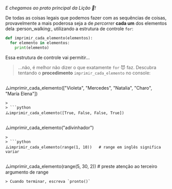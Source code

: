 _E chegamos ao prato principal da Lição :spaghetti:!_

De todas as coisas legais que podemos fazer com as sequências de coisas, provavelmente a mais poderosa seja a de _percorrer_ **cada um** dos elementos dela :person_walking:, utilizando a estrutura de controle `for`:

```python
def imprimir_cada_elemento(elementos):
  for elemento in elementos:
	print(elemento)
```

Essa estrutura de controle vai permitir...

> ...não, é melhor não dizer o que exatamente `for` :smiling_imp: faz. Descubra tentando o **procedimento** `imprimir_cada_elemento` no console:

>
> ```python
ムimprimir_cada_elemento(["Violeta", "Mercedes", "Natalia", "Charo", "María Elena"])
```
>
> ```python
ムimprimir_cada_elemento([True, False, False, True])
```
>
> ```python
ムimprimir_cada_elemento("adivinhador")
```
>
> ```python
ムimprimir_cada_elemento(range(1, 10))	# range em inglês significa variar
```
>
> ```python
ムimprimir_cada_elemento(range(5, 30, 2)) # preste atenção ao terceiro argumento de range
```
> Cuando terminar, escreva `pronto()`
